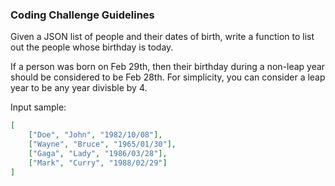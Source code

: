 ### Coding Challenge Guidelines

Given a JSON list of people and their dates of birth, write a function to list out the people whose birthday is today.

If a person was born on Feb 29th, then their birthday during a non-leap year should be considered to be Feb 28th. For simplicity, you can consider a leap year to be any year divisble by 4.

Input sample:

```JSON
[
	["Doe", "John", "1982/10/08"],
	["Wayne", "Bruce", "1965/01/30"],
	["Gaga", "Lady", "1986/03/28"],
	["Mark", "Curry", "1988/02/29"]
]
```

